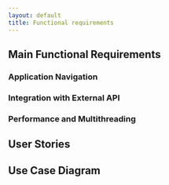 ```yaml
---
layout: default
title: Functional requirements
---
```


## Main Functional Requirements

### Application Navigation




### Integration with External API




### Performance and Multithreading


## User Stories


## Use Case Diagram
